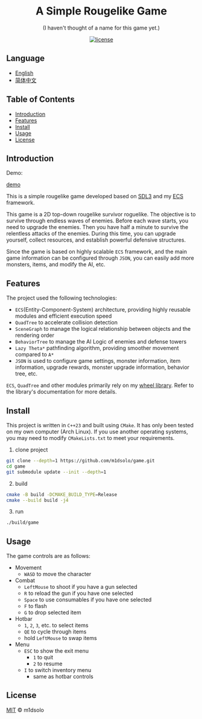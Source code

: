 <div align="center">

<h1>A Simple Rougelike Game</h1>

<p>(I haven't thought of a name for this game yet.)</p>

[![license](https://img.shields.io/badge/License-MIT%202.0-blue.svg)](https://github.com/Lightning-AI/lightning/blob/master/LICENSE)

</div>

## Language

- [English](README.md)
- [简体中文](README_zh_CN.md)

## Table of Contents

- [Introduction](#introduction)
- [Features](#features)
- [Install](#install)
- [Usage](#usage)
- [License](#license)

## Introduction

Demo:

[demo](https://github.com/user-attachments/assets/bb18c641-a574-485e-b261-53d6e00e250e)

This is a simple rougelike game developed based on [SDL3](https://github.com/libsdl-org/SDL) and my [ECS](https://github.com/m1dsolo/wheel/blob/main/include/wheel/ecs.hpp) framework.

This game is a 2D top-down rougelike survivor roguelike.
The objective is to survive through endless waves of enemies.
Before each wave starts, you need to upgrade the enemies.
Then you have half a minute to survive the relentless attacks of the enemies.
During this time, you can upgrade yourself, collect resources, and establish powerful defensive structures.

Since the game is based on highly scalable `ECS` framework,
and the main game information can be configured through `JSON`,
you can easily add more monsters, items, and modify the AI, etc.

## Features

The project used the following technologies:

- `ECS`(Entity-Component-System) architecture, providing highly reusable modules and efficient execution speed
- `QuadTree` to accelerate collision detection
- `SceneGraph` to manage the logical relationship between objects and the rendering order
- `BehaviorTree` to manage the AI Logic of enemies and defense towers
- `Lazy Theta*` pathfinding algorithm, providing smoother movement compared to `A*`
- `JSON` is used to configure game settings, monster information, item information, upgrade rewards, monster upgrade information, behavior tree, etc.

`ECS`, `QuadTree` and other modules primarily rely on my [wheel library](https://github.com/m1dsolo/wheel).
Refer to the library's documentation for more details.

## Install

This project is written in `C++23` and built using `CMake`.
It has only been tested on my own computer (Arch Linux).
If you use another operating systems, you may need to modify `CMakeLists.txt` to meet your requirements.

1. clone project

```bash
git clone --depth=1 https://github.com/m1dsolo/game.git
cd game
git submodule update --init --depth=1
```

2. build

```bash
cmake -B build -DCMAKE_BUILD_TYPE=Release
cmake --build build -j4
```

3. run

```bash
./build/game
```

## Usage

The game controls are as follows:
- Movement
    - `WASD` to move the character
- Combat
    - `LeftMouse` to shoot if you have a gun selected
    - `R` to reload the gun if you have one selected
    - `Space` to use consumables if you have one selected
    - `F` to flash
    - `G` to drop selected item
- Hotbar
    - `1`, `2`, `3`, etc. to select items
    - `QE` to cycle through items
    - hold `LeftMouse` to swap items
- Menu
    - `ESC` to show the exit menu
        - `1` to quit
        - `2` to resume
    - `I` to switch inventory menu
        - same as hotbar controls

## License

[MIT](LICENSE) © m1dsolo
